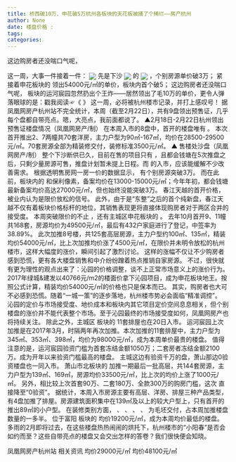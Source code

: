 ```yaml
---
title: 桥西破10万、申花破5万杭州各板块的天花板被捅了个稀烂——房产杭州
author: None
date: 楼盘价格 : 
tags: 
categories: 
---
```

这边购房者还没喘口气呢，
<!-- more -->
这一周，大事一件接着一件：
<img align="center" border="0" src="//s0.ifengimg.com/2019/02/22/4efa92bc85b367b6b707d3fadeeeeb5b.jpg" />
先是下沙
<img align="center" border="0" src="//s1.ifengimg.com/2019/02/21/932af9ead6b020e1ca413b6af11c6ced.jpg" />
的
<img align="center" border="0" src="//s0.ifengimg.com/2019/02/21/d81026f187d5e3f5e168775e14cba800.jpg" />
，个别房源单价破3万；
紧接着申花板块的
领出54000元/㎡的单价，板块内首个破5；
这边购房者还没喘口气呢，
板块的运河宸园忽然扔出个王炸——居然领出了毛10万的单价，更令人弹落眼球的是：戳我阅读☞《
》
这一周，必将被杭州楼市记录，并打上感叹号！
据凤凰网房产杭州站不完全统计，本周（截至2月22日），共有9盘领出预售证，几乎每个盘都自带亮点。嗯，大亮点，我前面都说了。
▲2月18日-2月22日杭州领出预售证楼盘情况（凤凰网房产/制）
在本周入市的8盘中，首开的楼盘唯有
。
本次首开推出2、7两幢共70套洋房，主力户型为90㎡-167㎡，均价在28500-29500元/㎡。70套房源全部为精装修交付，装修标准3500元/㎡。
▲
售楼处沙盘（凤凰网房产/制）
整个下沙断供已久，目前在售的项目只有
，且都会钱塘在5次推盘之后，只剩少量房源可售，推盘计划暂未提上日程。而
的入市，应该能缓解不少改善需求。
根据透明售房网一房一价的数据显示，
有个别房源突破3万。
而在此前，板块内的
和保利像素，备案均价在13000-15000元/㎡；今年年初，都会钱塘最新备案均价高达27000元/㎡，但也始终没能突破3万。
春江天越的首开价格，被业内认为是限价放松的信号。
此外，由于是“东整”之后的首个纯新盘，春江天越不仅有着板块价格标杆的地位，其销售表现更将直接体现购房者对于两区合并的接受度。
本周突破限价的不止
，还有主城区申花板块的
。
去年10月首开9、11幢共168套，房源均价为49500元/㎡，最后有432户家庭进行了登记，中签率为38.89%。
此次加推8号楼，共125套高层房源，主力户型约100㎡、135㎡，精装均价54000元/㎡，比上次加推均价涨了4500元/㎡，在限价并未明令放松的杭州楼市，这样大幅度的涨价，瞬间引起了激烈讨论。
这样的涨幅不仅让不少购房者感到恐慌，更有各大楼盘销售和中介纷纷蹭着热点推销自家房源。
不过，很快就有更为理性的观点出来了：沁园的价格调整，谈不上正常市场意义上的涨价行为。
2017年绿城&建发以40766元/m2的楼面价拿下沁园项目，成为申花板块地王。按照公式计算，精装均价54000元/㎡的价格也只是保本而已。
其实，购房者也大可不必感到恐慌。随着“一城一策”的逐步落地，杭州楼市势必会面临“精准调控”。
沁园的定价与市场接受度、地价成本和板块内其它项目定价空间息息相关，但个别楼盘的涨价并不能代表整个市场。至于沁园最终的市场接受度如何，凤凰网房产也将持续关注。
除此之外，主城区
板块的
11套排屋也在20日入市。
运河宸园上次加推是在2017年3月，时隔两年再次加推。本次加推的11套排屋中，主力户型为345㎡、353㎡、398㎡，均价为98000元/㎡，成为本周单价最贵的楼盘。
值得注意的是，运河宸园验资门槛为首套冻结金额1050万；二套房者冻结金额2100万。成为开年以来验资门槛最高的楼盘。
主城这边有验资千万的盘，萧山那边0验资楼盘也一同入市。
萧山市北板块的
加推一期最后一批高层，共144套房源，主力户型为139㎡、169㎡，房源均价33500元/㎡，比上次的均价上涨了1000元/㎡。
另外，相比较上次首套90万、二套180万、全款300万的购房门槛，这次
直接降至“0验资”。
据统计，本周入市房源主要有高层、洋房、排屋三种产品类型，有4盘加推了排屋。房源建筑面积集中在139㎡及以上的较大户型上，只有首开的
推出89㎡的小户型。
在装修类别方面，
、
、
、
、
为毛坯交付，占本周加推楼盘数量的一多半。
位于富阳
板块的
均价19200元/㎡，成为本周均价最低的楼盘。
多雨的2月即将过去，在这些楼盘热热闹闹的烘托下，杭州楼市的“小阳春”是否会如约而至？这些自带亮点的楼盘又会交出怎样的答卷？我们很快便会知晓。
                        
                        
                        
                        
                                        
                    
                    
                
                    
                    
                    
                
                    
                
凤凰网房产杭州站
相关资讯
均价29000元/㎡
均价48100元/㎡
	                        
	                    
	                        
	                    
